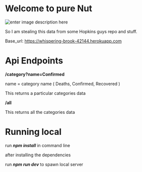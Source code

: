 
# Welcome to pure Nut

![enter image description here](https://i.kym-cdn.com/photos/images/newsfeed/001/502/406/e16)

So I am stealing this data from some Hopkins guys repo and stuff.

  

Base_url: https://whispering-brook-42144.herokuapp.com

  

# Api Endpoints

**/category?name=Confirmed**

name = category name ( Deaths, Confirmed, Recovered )

This returns a particular categories data

**/all**

This returns all the categories data

  

# Running local

run ***npm install*** in command line

  
after installing the dependencies

run ***npm run dev*** to spawn local server